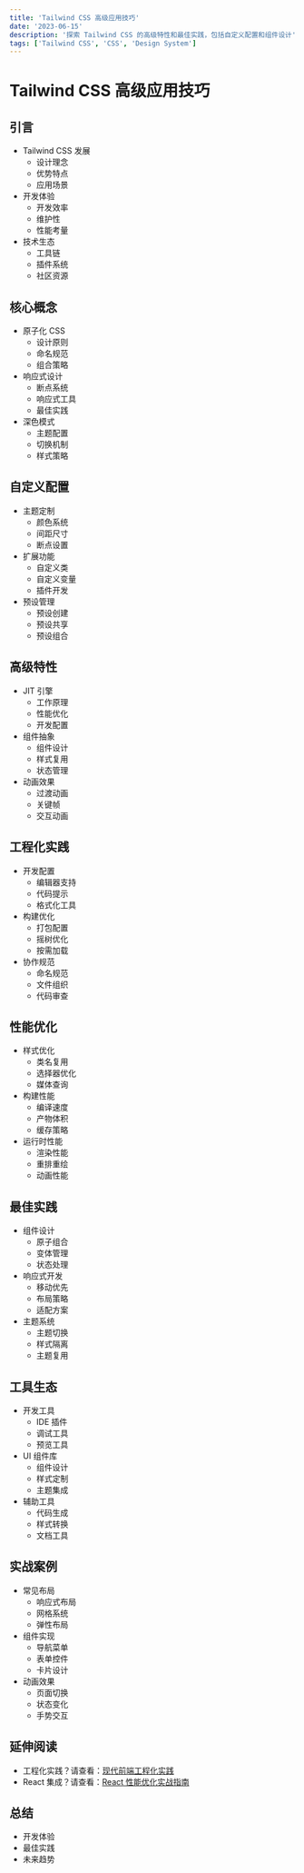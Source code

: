 ```yaml
---
title: 'Tailwind CSS 高级应用技巧'
date: '2023-06-15'
description: '探索 Tailwind CSS 的高级特性和最佳实践，包括自定义配置和组件设计'
tags: ['Tailwind CSS', 'CSS', 'Design System']
---
```


# Tailwind CSS 高级应用技巧

## 引言
- Tailwind CSS 发展
  - 设计理念
  - 优势特点
  - 应用场景
- 开发体验
  - 开发效率
  - 维护性
  - 性能考量
- 技术生态
  - 工具链
  - 插件系统
  - 社区资源

## 核心概念
- 原子化 CSS
  - 设计原则
  - 命名规范
  - 组合策略
- 响应式设计
  - 断点系统
  - 响应式工具
  - 最佳实践
- 深色模式
  - 主题配置
  - 切换机制
  - 样式策略

## 自定义配置
- 主题定制
  - 颜色系统
  - 间距尺寸
  - 断点设置
- 扩展功能
  - 自定义类
  - 自定义变量
  - 插件开发
- 预设管理
  - 预设创建
  - 预设共享
  - 预设组合

## 高级特性
- JIT 引擎
  - 工作原理
  - 性能优化
  - 开发配置
- 组件抽象
  - 组件设计
  - 样式复用
  - 状态管理
- 动画效果
  - 过渡动画
  - 关键帧
  - 交互动画

## 工程化实践
- 开发配置
  - 编辑器支持
  - 代码提示
  - 格式化工具
- 构建优化
  - 打包配置
  - 摇树优化
  - 按需加载
- 协作规范
  - 命名规范
  - 文件组织
  - 代码审查

## 性能优化
- 样式优化
  - 类名复用
  - 选择器优化
  - 媒体查询
- 构建性能
  - 编译速度
  - 产物体积
  - 缓存策略
- 运行时性能
  - 渲染性能
  - 重排重绘
  - 动画性能

## 最佳实践
- 组件设计
  - 原子组合
  - 变体管理
  - 状态处理
- 响应式开发
  - 移动优先
  - 布局策略
  - 适配方案
- 主题系统
  - 主题切换
  - 样式隔离
  - 主题复用

## 工具生态
- 开发工具
  - IDE 插件
  - 调试工具
  - 预览工具
- UI 组件库
  - 组件设计
  - 样式定制
  - 主题集成
- 辅助工具
  - 代码生成
  - 样式转换
  - 文档工具

## 实战案例
- 常见布局
  - 响应式布局
  - 网格系统
  - 弹性布局
- 组件实现
  - 导航菜单
  - 表单控件
  - 卡片设计
- 动画效果
  - 页面切换
  - 状态变化
  - 手势交互

## 延伸阅读
- 工程化实践？请查看：[现代前端工程化实践](/blog/2023/frontend-engineering)
- React 集成？请查看：[React 性能优化实战指南](/blog/2023/react-performance-optimization)

## 总结
- 开发体验
- 最佳实践
- 未来趋势 
